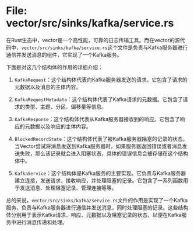 # File: vector/src/sinks/kafka/service.rs

在Rust生态中，vector是一个高性能，可靠的日志传输工具。而在vector的源代码中，`vector/src/sinks/kafka/service.rs`这个文件是负责与Kafka服务器进行通信并发送消息的组件，它实现了一个Kafka服务。

下面是对这几个结构体的作用的详细介绍：

1. `KafkaRequest`：这个结构体代表向Kafka服务器发送的请求。它包含了请求的元数据以及消息的主体内容。

2. `KafkaRequestMetadata`：这个结构体代表了Kafka请求的元数据。它包含了请求的类型、主题、分区、偏移量等信息。

3. `KafkaResponse`：这个结构体代表从Kafka服务器接收到的响应。它包含了响应的元数据以及响应的主体内容。

4. `BlockedRecordState`：这个结构体代表了被Kafka服务器阻塞的记录的状态。当Vector尝试将消息发送到Kafka服务器时，如果服务器返回错误或者消息发送失败，那么该记录就会进入阻塞状态，具体的错误信息会被存储在这个结构体中。

5. `KafkaService`：这个结构体是Kafka服务的主要实现。它负责与Kafka服务器建立连接，发送请求，接收响应，并处理阻塞的记录。它包含了一系列函数用于发送消息、处理阻塞记录、管理连接等等。

总的来说，`vector/src/sinks/kafka/service.rs`文件的作用是实现了一个Kafka服务，负责与Kafka服务器进行通信并发送消息，同时处理阻塞的记录。这些结构体分别用于表示Kafka请求、响应、元数据以及阻塞记录的状态，以便在Kafka服务中进行消息传递和处理。

